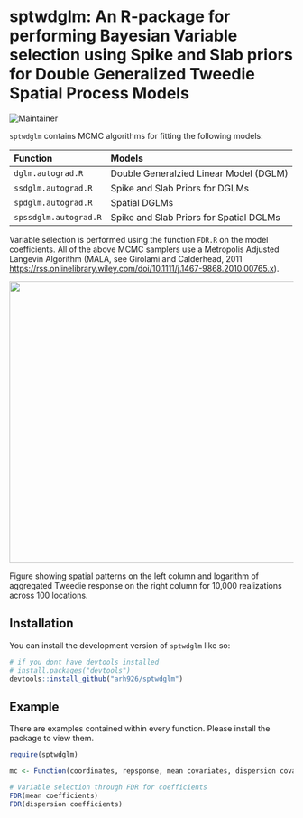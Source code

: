 
# sptwdglm: An R-package for performing Bayesian Variable selection using Spike and Slab priors for Double Generalized Tweedie Spatial Process Models

<!-- badges: start -->
![Maintainer](https://img.shields.io/badge/maintainer-arh926-blue)
<!-- badges: end -->

`sptwdglm` contains MCMC algorithms for fitting the following models:

Function   | Models
:---- | :-------------
`dglm.autograd.R`   | Double Generalzied Linear Model (DGLM) 
`ssdglm.autograd.R`  | Spike and Slab Priors for DGLMs 
`spdglm.autograd.R`    | Spatial DGLMs
`spssdglm.autograd.R`    | Spike and Slab Priors for Spatial DGLMs

 Variable selection is performed using the function `FDR.R` on the model coefficients. All of the above MCMC samplers use a Metropolis Adjusted Langevin Algorithm (MALA, see Girolami and Calderhead, 2011 https://rss.onlinelibrary.wiley.com/doi/10.1111/j.1467-9868.2010.00765.x).

<p align="center">
  <img width="650" height="500" src="https://user-images.githubusercontent.com/73150479/234196908-ea672b3c-9ceb-4472-9d43-1e865d59738d.jpg">
<p>
Figure showing spatial patterns on the left column and logarithm of aggregated Tweedie response on the right column for 10,000 realizations across 100 locations.

## Installation

You can install the development version of `sptwdglm` like so:


``` r
# if you dont have devtools installed
# install.packages("devtools")
devtools::install_github("arh926/sptwdglm")
```

## Example

There are examples contained within every function. Please install the package to view them. 

``` r
require(sptwdglm)

mc <- Function(coordinates, repsponse, mean covariates, dispersion covariates, mcmc parameters)

# Variable selection through FDR for coefficients
FDR(mean coefficients)
FDR(dispersion coefficients)
```

